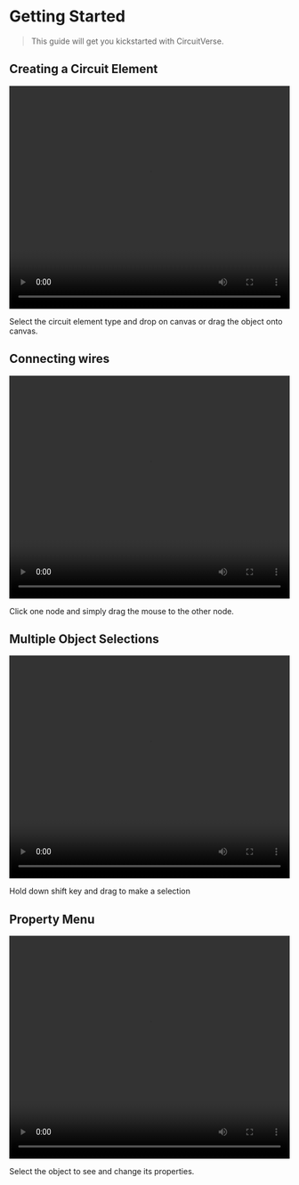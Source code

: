 # Getting Started

> This guide will get you kickstarted with CircuitVerse.

## Creating a Circuit Element

<video style="width:100%; height: 400px;" controls>
    <source src="/video/drag.mp4" type="video/mp4">  Sorry, your browser doesn't support embedded videos.
</video>

Select the circuit element type and drop on canvas or drag the object onto canvas.

## Connecting wires

<video style="width:100%; height: 400px;" controls>
    <source src="/video/wire.mp4" type="video/mp4">  Sorry, your browser doesn't support embedded videos.
</video>


Click one node and simply drag the mouse to the other node.

## Multiple Object Selections

<video style="width:100%; height: 400px;" controls>
    <source src="/video/multiselectionDrag.mp4 " type="video/mp4">  Sorry, your browser doesn't support embedded videos.
</video>

Hold down shift key and drag to make a selection

## Property Menu

<video style="width:100%; height: 400px;" controls>
    <source src="/video/properties.mp4 " type="video/mp4">  Sorry, your browser doesn't support embedded videos.
</video>

Select the object to see and change its properties.

